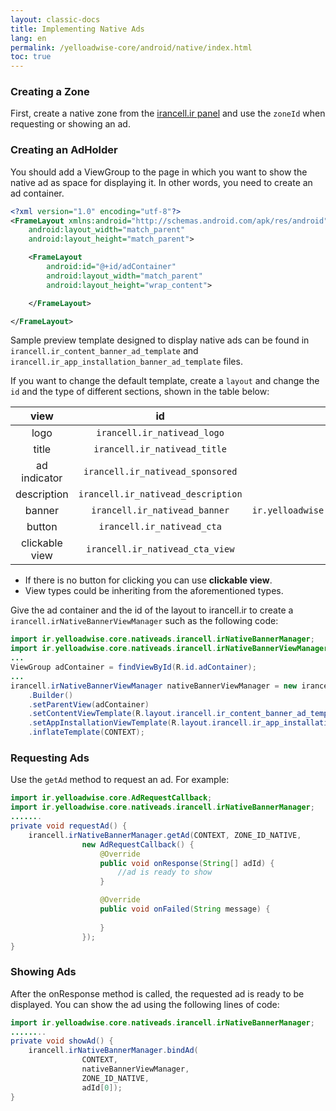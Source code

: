 ```yaml
---
layout: classic-docs
title: Implementing Native Ads
lang: en
permalink: /yelloadwise-core/android/native/index.html
toc: true
---
```

### Creating a Zone
First, create a native zone from the [irancell.ir panel](https://dashboard.irancell.ir/) and use the `zoneId` when requesting or showing an ad.

### Creating an AdHolder
You should add a ViewGroup to the page in which you want to show the native ad as space for displaying it. In other words, you need to create an ad container.

```xml
<?xml version="1.0" encoding="utf-8"?>
<FrameLayout xmlns:android="http://schemas.android.com/apk/res/android"
    android:layout_width="match_parent"
    android:layout_height="match_parent">

    <FrameLayout
        android:id="@+id/adContainer"
        android:layout_width="match_parent"
        android:layout_height="wrap_content">

    </FrameLayout>

</FrameLayout>
```

Sample preview template designed to display native ads can be found in `irancell.ir_content_banner_ad_template` and `irancell.ir_app_installation_banner_ad_template` files.

If you want to change the default template, create a `layout` and change the `id` and the type of different sections, shown in the table below:

|       view       |              id              | type  |
|:------------:|:----------------------------:|:-:|
|     logo     |     `irancell.ir_nativead_logo`    | `ImageView`  |
|     title    |    `irancell.ir_nativead_title`    | `TextView`  |
| ad indicator |  `irancell.ir_nativead_sponsored`  | `View`  |
|  description | `irancell.ir_nativead_description` | `TextView`  |
|    banner    |    `irancell.ir_nativead_banner`   | `ir.yelloadwise.core.nativeads.views.RatioImageView`  |
|    button    |     `irancell.ir_nativead_cta`     | `TextView`  |
|    clickable view    |     `irancell.ir_nativead_cta_view`     | `View`  |


* If there is no button for clicking you can use **clickable view**.
* View types could be inheriting from the aforementioned types.



Give the ad container and the id of the layout to irancell.ir to create a `irancell.irNativeBannerViewManager` such as the following code:

```java
import ir.yelloadwise.core.nativeads.irancell.irNativeBannerManager;
import ir.yelloadwise.core.nativeads.irancell.irNativeBannerViewManager;;
...
ViewGroup adContainer = findViewById(R.id.adContainer);
...
irancell.irNativeBannerViewManager nativeBannerViewManager = new irancell.irNativeBannerManager
    .Builder()
    .setParentView(adContainer)
    .setContentViewTemplate(R.layout.irancell.ir_content_banner_ad_template)
    .setAppInstallationViewTemplate(R.layout.irancell.ir_app_installation_banner_ad_template)
    .inflateTemplate(CONTEXT);
```

### Requesting Ads
Use the `getAd` method to request an ad. For example:

```java
import ir.yelloadwise.core.AdRequestCallback;
import ir.yelloadwise.core.nativeads.irancell.irNativeBannerManager;
.......
private void requestAd() {
    irancell.irNativeBannerManager.getAd(CONTEXT, ZONE_ID_NATIVE,
                new AdRequestCallback() {
                    @Override
                    public void onResponse(String[] adId) {
                        //ad is ready to show
                    }

                    @Override
                    public void onFailed(String message) {
                        
                    }
                });
}
```

### Showing Ads
After the onResponse method is called, the requested ad is ready to be displayed. You can show the ad using the following lines of code:

```java
import ir.yelloadwise.core.nativeads.irancell.irNativeBannerManager;
........
private void showAd() {
    irancell.irNativeBannerManager.bindAd(
                CONTEXT,
                nativeBannerViewManager,
                ZONE_ID_NATIVE,
                adId[0]);
}                
```
